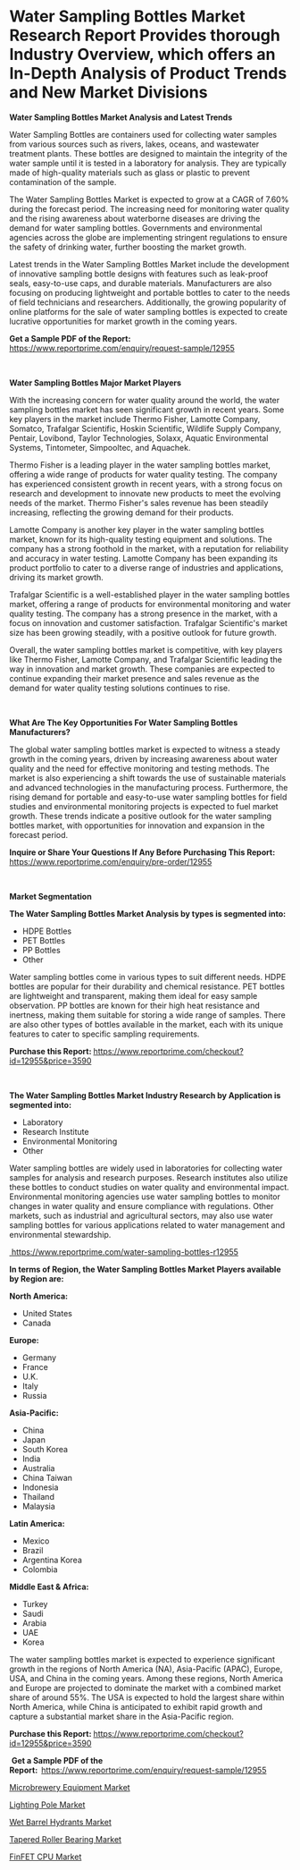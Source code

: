 <p><h1>Water Sampling Bottles Market Research Report Provides thorough Industry Overview, which offers an In-Depth Analysis of Product Trends and New Market Divisions</h1></p><p><strong>Water Sampling Bottles Market Analysis and Latest Trends</strong></p>
<p><p>Water Sampling Bottles are containers used for collecting water samples from various sources such as rivers, lakes, oceans, and wastewater treatment plants. These bottles are designed to maintain the integrity of the water sample until it is tested in a laboratory for analysis. They are typically made of high-quality materials such as glass or plastic to prevent contamination of the sample.</p><p>The Water Sampling Bottles Market is expected to grow at a CAGR of 7.60% during the forecast period. The increasing need for monitoring water quality and the rising awareness about waterborne diseases are driving the demand for water sampling bottles. Governments and environmental agencies across the globe are implementing stringent regulations to ensure the safety of drinking water, further boosting the market growth.</p><p>Latest trends in the Water Sampling Bottles Market include the development of innovative sampling bottle designs with features such as leak-proof seals, easy-to-use caps, and durable materials. Manufacturers are also focusing on producing lightweight and portable bottles to cater to the needs of field technicians and researchers. Additionally, the growing popularity of online platforms for the sale of water sampling bottles is expected to create lucrative opportunities for market growth in the coming years.</p></p>
<p><strong>Get a Sample PDF of the Report:&nbsp;</strong> <a href="https://www.reportprime.com/enquiry/request-sample/12955">https://www.reportprime.com/enquiry/request-sample/12955</a></p>
<p>&nbsp;</p>
<p><strong>Water Sampling Bottles Major Market Players</strong></p>
<p><p>With the increasing concern for water quality around the world, the water sampling bottles market has seen significant growth in recent years. Some key players in the market include Thermo Fisher, Lamotte Company, Somatco, Trafalgar Scientific, Hoskin Scientific, Wildlife Supply Company, Pentair, Lovibond, Taylor Technologies, Solaxx, Aquatic Environmental Systems, Tintometer, Simpooltec, and Aquachek.</p><p>Thermo Fisher is a leading player in the water sampling bottles market, offering a wide range of products for water quality testing. The company has experienced consistent growth in recent years, with a strong focus on research and development to innovate new products to meet the evolving needs of the market. Thermo Fisher's sales revenue has been steadily increasing, reflecting the growing demand for their products.</p><p>Lamotte Company is another key player in the water sampling bottles market, known for its high-quality testing equipment and solutions. The company has a strong foothold in the market, with a reputation for reliability and accuracy in water testing. Lamotte Company has been expanding its product portfolio to cater to a diverse range of industries and applications, driving its market growth.</p><p>Trafalgar Scientific is a well-established player in the water sampling bottles market, offering a range of products for environmental monitoring and water quality testing. The company has a strong presence in the market, with a focus on innovation and customer satisfaction. Trafalgar Scientific's market size has been growing steadily, with a positive outlook for future growth.</p><p>Overall, the water sampling bottles market is competitive, with key players like Thermo Fisher, Lamotte Company, and Trafalgar Scientific leading the way in innovation and market growth. These companies are expected to continue expanding their market presence and sales revenue as the demand for water quality testing solutions continues to rise.</p></p>
<p>&nbsp;</p>
<p><strong>What Are The Key Opportunities For Water Sampling Bottles Manufacturers?</strong></p>
<p><p>The global water sampling bottles market is expected to witness a steady growth in the coming years, driven by increasing awareness about water quality and the need for effective monitoring and testing methods. The market is also experiencing a shift towards the use of sustainable materials and advanced technologies in the manufacturing process. Furthermore, the rising demand for portable and easy-to-use water sampling bottles for field studies and environmental monitoring projects is expected to fuel market growth. These trends indicate a positive outlook for the water sampling bottles market, with opportunities for innovation and expansion in the forecast period.</p></p>
<p><strong>Inquire or Share Your Questions If Any Before Purchasing This Report:</strong> <a href="https://www.reportprime.com/enquiry/pre-order/12955">https://www.reportprime.com/enquiry/pre-order/12955</a></p>
<p>&nbsp;</p>
<p><strong>Market Segmentation</strong></p>
<p><strong>The Water Sampling Bottles Market Analysis by types is segmented into:</strong></p>
<p><ul><li>HDPE Bottles</li><li>PET Bottles</li><li>PP Bottles</li><li>Other</li></ul></p>
<p><p>Water sampling bottles come in various types to suit different needs. HDPE bottles are popular for their durability and chemical resistance. PET bottles are lightweight and transparent, making them ideal for easy sample observation. PP bottles are known for their high heat resistance and inertness, making them suitable for storing a wide range of samples. There are also other types of bottles available in the market, each with its unique features to cater to specific sampling requirements.</p></p>
<p><strong>Purchase this Report:&nbsp;</strong><a href="https://www.reportprime.com/checkout?id=12955&price=3590">https://www.reportprime.com/checkout?id=12955&price=3590</a></p>
<p>&nbsp;</p>
<p><strong>The Water Sampling Bottles Market Industry Research by Application is segmented into:</strong></p>
<p><ul><li>Laboratory</li><li>Research Institute</li><li>Environmental Monitoring</li><li>Other</li></ul></p>
<p><p>Water sampling bottles are widely used in laboratories for collecting water samples for analysis and research purposes. Research institutes also utilize these bottles to conduct studies on water quality and environmental impact. Environmental monitoring agencies use water sampling bottles to monitor changes in water quality and ensure compliance with regulations. Other markets, such as industrial and agricultural sectors, may also use water sampling bottles for various applications related to water management and environmental stewardship.</p></p>
<p><a href="https://www.reportprime.com/water-sampling-bottles-r12955">&nbsp;https://www.reportprime.com/water-sampling-bottles-r12955</a></p>
<p><strong>In terms of Region, the Water Sampling Bottles Market Players available by Region are:</strong></p>
<p>
    <p> <strong> North America: </strong>
        <ul>
            <li>United States</li>
            <li>Canada</li>
        </ul>
        </p> 
    <p> <strong> Europe: </strong>
        <ul>
            <li>Germany</li>
            <li>France</li>
            <li>U.K.</li>
            <li>Italy</li>
            <li>Russia</li>
        </ul>
        </p> 
    <p> <strong> Asia-Pacific: </strong>
        <ul>
            <li>China</li>
            <li>Japan</li>
            <li>South Korea</li>
            <li>India</li>
            <li>Australia</li>
            <li>China Taiwan</li>
            <li>Indonesia</li>
            <li>Thailand</li>
            <li>Malaysia</li>
        </ul>
        </p> 
    <p> <strong> Latin America: </strong>
        <ul>
            <li>Mexico</li>
            <li>Brazil</li>
            <li>Argentina Korea</li>
            <li>Colombia</li>
        </ul>
        </p> 
    <p> <strong> Middle East & Africa: </strong>
        <ul>
            <li>Turkey</li>
            <li>Saudi</li>
            <li>Arabia</li>
            <li>UAE</li>
            <li>Korea</li>
        </ul>
    </p>
    </p>
<p><p>The water sampling bottles market is expected to experience significant growth in the regions of North America (NA), Asia-Pacific (APAC), Europe, USA, and China in the coming years. Among these regions, North America and Europe are projected to dominate the market with a combined market share of around 55%. The USA is expected to hold the largest share within North America, while China is anticipated to exhibit rapid growth and capture a substantial market share in the Asia-Pacific region.</p></p>
<p><strong>Purchase this Report: </strong><a href="https://www.reportprime.com/checkout?id=12955&price=3590">https://www.reportprime.com/checkout?id=12955&price=3590</a></p>
<p>&nbsp;<strong>Get a Sample PDF of the Report:&nbsp;&nbsp;</strong><a href="https://www.reportprime.com/enquiry/request-sample/12955">https://www.reportprime.com/enquiry/request-sample/12955</a></p>
<p><strong></strong></p>
<p><p><a href="https://github.com/lairestrong/Market-Research-Report-List-1/blob/main/microbrewery-equipment-market.md">Microbrewery Equipment Market</a></p><p><a href="https://github.com/bmorecock/Market-Research-Report-List-5/blob/main/lighting-pole-market.md">Lighting Pole Market</a></p><p><a href="https://www.linkedin.com/pulse/strategic-insights-global-wet-barrel-hydrants-market-trends-ojb6e?trackingId=CHTB9JgZTaK78EA%2Fl8nakQ%3D%3D">Wet Barrel Hydrants Market</a></p><p><a href="https://github.com/drzsklfn31/Market-Research-Report-List-1/blob/main/tapered-roller-bearing-market.md">Tapered Roller Bearing Market</a></p><p><a href="https://www.linkedin.com/pulse/emerging-trends-finfet-cpu-market-global-outlook-future-prospects-rxxrc?trackingId=rWjwX5GnRICrsZd2chpH%2FA%3D%3D">FinFET CPU Market</a></p></p>